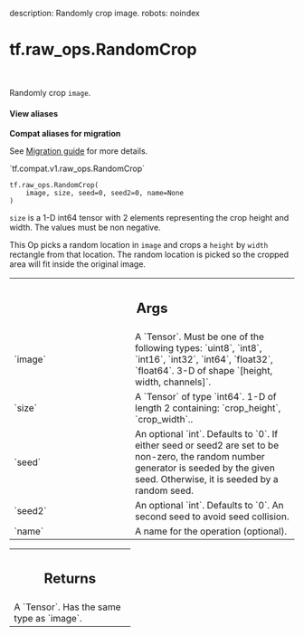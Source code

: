 description: Randomly crop image.
robots: noindex

# tf.raw_ops.RandomCrop

<!-- Insert buttons and diff -->

<table class="tfo-notebook-buttons tfo-api nocontent" align="left">

</table>



Randomly crop `image`.


<section class="expandable">
  <h4 class="showalways">View aliases</h4>
  <p>
<b>Compat aliases for migration</b>
<p>See
<a href="https://www.tensorflow.org/guide/migrate">Migration guide</a> for
more details.</p>
<p>`tf.compat.v1.raw_ops.RandomCrop`</p>
</p>
</section>

<pre class="devsite-click-to-copy prettyprint lang-py tfo-signature-link">
<code>tf.raw_ops.RandomCrop(
    image, size, seed=0, seed2=0, name=None
)
</code></pre>



<!-- Placeholder for "Used in" -->

`size` is a 1-D int64 tensor with 2 elements representing the crop height and
width.  The values must be non negative.

This Op picks a random location in `image` and crops a `height` by `width`
rectangle from that location.  The random location is picked so the cropped
area will fit inside the original image.

<!-- Tabular view -->
 <table class="responsive fixed orange">
<colgroup><col width="214px"><col></colgroup>
<tr><th colspan="2"><h2 class="add-link">Args</h2></th></tr>

<tr>
<td>
`image`<a id="image"></a>
</td>
<td>
A `Tensor`. Must be one of the following types: `uint8`, `int8`, `int16`, `int32`, `int64`, `float32`, `float64`.
3-D of shape `[height, width, channels]`.
</td>
</tr><tr>
<td>
`size`<a id="size"></a>
</td>
<td>
A `Tensor` of type `int64`.
1-D of length 2 containing: `crop_height`, `crop_width`..
</td>
</tr><tr>
<td>
`seed`<a id="seed"></a>
</td>
<td>
An optional `int`. Defaults to `0`.
If either seed or seed2 are set to be non-zero, the random number
generator is seeded by the given seed.  Otherwise, it is seeded by a
random seed.
</td>
</tr><tr>
<td>
`seed2`<a id="seed2"></a>
</td>
<td>
An optional `int`. Defaults to `0`.
An second seed to avoid seed collision.
</td>
</tr><tr>
<td>
`name`<a id="name"></a>
</td>
<td>
A name for the operation (optional).
</td>
</tr>
</table>



<!-- Tabular view -->
 <table class="responsive fixed orange">
<colgroup><col width="214px"><col></colgroup>
<tr><th colspan="2"><h2 class="add-link">Returns</h2></th></tr>
<tr class="alt">
<td colspan="2">
A `Tensor`. Has the same type as `image`.
</td>
</tr>

</table>

